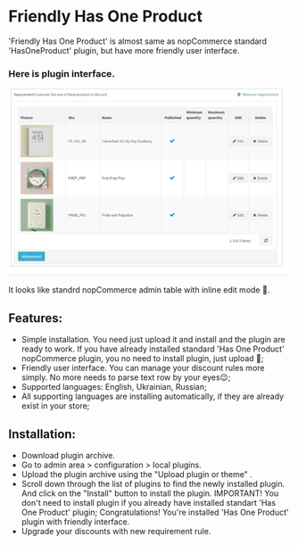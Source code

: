 # Friendly Has One Product

'Friendly Has One Product' is almost same as nopCommerce standard 'HasOneProduct' plugin, but have more friendly user interface.

### Here is plugin interface.
![alt text](https://github.com/iAlexeyProkhorov/iAlexeyProkhorov/blob/main/Content/Has%20One%20Product/420.png)

It looks like standrd nopCommerce admin table with inline edit mode 🙂.

## Features:
* Simple installation. You need just upload it and install and the plugin are ready to work. If you have already installed standard 'Has One Product' nopCommerce plugin, you no need to install plugin, just upload 🙂;
* Friendly user interface. You can manage your discount rules more simply. No more needs to parse text row by your eyes😉;
* Supported languages: English, Ukrainian, Russian;
* All supporting languages are installing automatically, if they are already exist in your store;

## Installation:
* Download plugin archive.
* Go to admin area > configuration > local plugins.
* Upload the plugin archive using the "Upload plugin or theme" .
* Scroll down through the list of plugins to find the newly installed plugin. And click on the "Install" button to install the plugin. IMPORTANT! You don't need to install plugin if you already have installed standart 'Has One Product' plugin;
Congratulations! You're installed 'Has One Product' plugin with friendly interface.
* Upgrade your discounts with new requirement rule.
